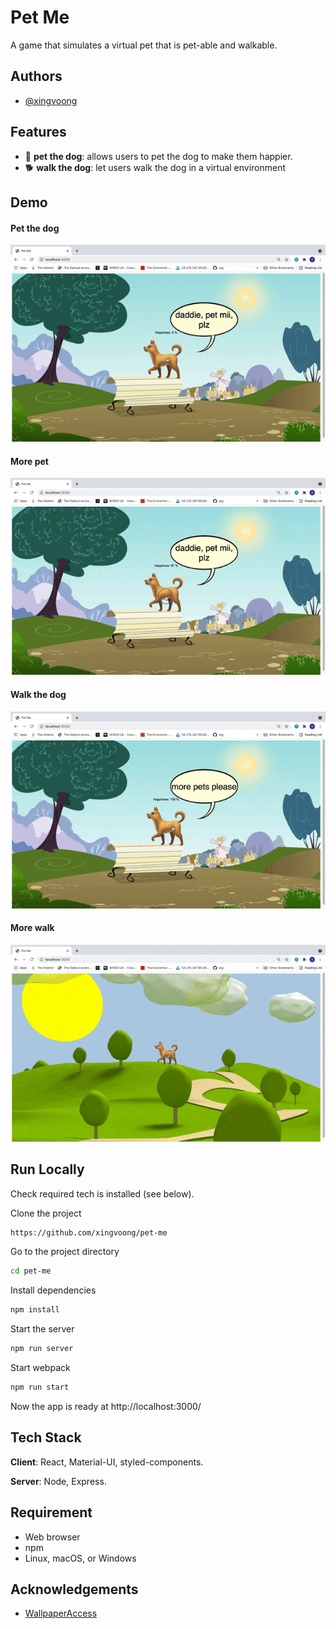 # Pet Me
A game that simulates a virtual pet that is pet-able and walkable.

## Authors
- [@xingvoong](https://github.com/xingvoong)

## Features
- 🐶  **pet the dog**: allows users to pet the dog to make them happier.
- 🐕  **walk the dog**: let users walk the dog in a virtual environment

## Demo
####  Pet the dog
![pet me](https://github.com/xingvoong/pet-me/blob/main/gif/pet_me.gif?raw=true)

#### More pet
![more pet](https://github.com/xingvoong/pet-me/blob/main/gif/more_pet.gif?raw=true)

#### Walk the dog
![walk dog](https://github.com/xingvoong/pet-me/blob/main/gif/walk_1.gif?raw=true)

#### More walk
![more walk](https://github.com/xingvoong/pet-me/blob/main/gif/walk_2.gif?raw=true)

## Run Locally
Check required tech is installed (see below).

Clone the project
```bash
https://github.com/xingvoong/pet-me
```
Go to the project directory
```bash
cd pet-me
```
Install dependencies
```bash
npm install
```
Start the server
```bash
npm run server
```
Start webpack
```bash
npm run start
```
Now the app is ready at http://localhost:3000/



## Tech Stack
**Client**: React, Material-UI, styled-components.

**Server**: Node, Express.

## Requirement
- Web browser
- npm
- Linux, macOS, or Windows
## Acknowledgements
- [WallpaperAccess](https://wallpaperaccess.com/)